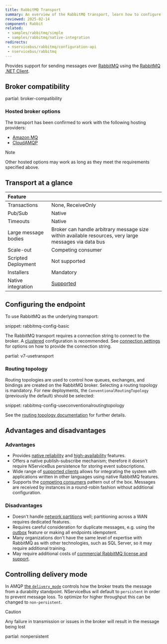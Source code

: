 ```yaml
---
title: RabbitMQ Transport
summary: An overview of the RabbitMQ transport, learn how to configure and use RabbitMQ as a transport in NServiceBus
reviewed: 2025-02-14
component: Rabbit
related:
 - samples/rabbitmq/simple
 - samples/rabbitmq/native-integration
redirects:
 - nservicebus/rabbitmq/configuration-api
 - nservicebus/rabbitmq
---
```


Provides support for sending messages over [RabbitMQ](https://www.rabbitmq.com/) using the [RabbitMQ .NET Client](https://www.nuget.org/packages/RabbitMQ.Client/).

## Broker compatibility

partial: broker-compatibility

### Hosted broker options

The transport has been confirmed to work with the following hosting providers:

- [Amazon MQ](https://aws.amazon.com/amazon-mq/)
- [CloudAMQP](https://www.cloudamqp.com/)

> [!NOTE]
> Other hosted options may work as long as they meet the requirements specified above.

## Transport at a glance

|Feature                    |   |
|:---                       |---
|Transactions |None, ReceiveOnly
|Pub/Sub                    |Native
|Timeouts                   |Native
|Large message bodies       |Broker can handle arbitrary message size within available resources, very large messages via data bus
|Scale-out             |Competing consumer
|Scripted Deployment        |Not supported
|Installers                 |Mandatory
|Native integration         |[Supported](native-integration.md)

## Configuring the endpoint

To use RabbitMQ as the underlying transport:

snippet: rabbitmq-config-basic

The RabbitMQ transport requires a connection string to connect to the broker. A [clustered](https://www.rabbitmq.com/clustering.html) configuration is recommended. See [connection settings](/transports/rabbitmq/connection-settings.md) for options on how to provide the connection string.

partial: v7-usetransport

### Routing topology

Routing topologies are used to control how queues, exchanges, and bindings are created on the RabbitMQ broker. Selecting a routing topology is mandatory. For new deployments, the `ConventionalRoutingTopology` (previously the default) should be selected:

snippet: rabbitmq-config-useconventionalroutingtopology

See the [routing topology documentation](/transports/rabbitmq/routing-topology.md) for further details.


## Advantages and disadvantages


### Advantages

 * Provides [native reliability](https://www.rabbitmq.com/reliability.html) and [high-availability](https://www.rabbitmq.com/docs/quorum-queues#availability) features.
 * Offers a native publish-subscribe mechanism; therefore it doesn't require NServiceBus persistence for storing event subscriptions.
 * Wide range of [supported clients](https://www.rabbitmq.com/devtools.html) allows for integrating the system with applications written in other languages using native RabbitMQ features.
 * Supports the [competing consumers](https://www.enterpriseintegrationpatterns.com/patterns/messaging/CompetingConsumers.html) pattern out of the box. Messages are received by instances in a round-robin fashion without additional configuration.


### Disadvantages

 * Doesn't handle [network partitions](https://www.rabbitmq.com/partitions.html) well; partitioning across a WAN requires dedicated features.
 * Requires careful consideration for duplicate messages, e.g. using the [outbox](/nservicebus/outbox/) feature or making all endpoints idempotent.
 * Many organizations don't have the same level of expertise with RabbitMQ as with other technologies, such as SQL Server, so it may require additional training.
 * May require additional costs of [commercial RabbitMQ license and support](https://www.rabbitmq.com/services.html).

## Controlling delivery mode

In AMQP [the `delivery_mode`](https://www.rabbitmq.com/amqp-0-9-1-reference.html) controls how the broker treats the message from a durability standpoint. NServiceBus will default to `persistent` in order to prevent message loss. To optimize for higher throughput this can be changed to `non-persistent`.

> [!CAUTION]
> Any failure in transmission or issues in the broker will result in the message being lost

partial: nonpersistent
